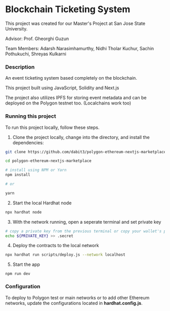 # Blockchain Ticketing System
This project was created for our Master's Project at San Jose State University.

Advisor: Prof. Gheorghi Guzun

Team Members: Adarsh Narasimhamurthy, Nidhi Tholar Kuchur, Sachin Pothukuchi, Shreyas Kulkarni

### Description
An event ticketing system based completely on the blockchain.

This project built using JavaScript, Solidity and Next.js

The project also utilizes IPFS for storing event metadata and can be deployed on the Polygon testnet too. (Localchains work too)


### Running this project

To run this project locally, follow these steps.

1. Clone the project locally, change into the directory, and install the dependencies:

```sh
git clone https://github.com/dabit3/polygon-ethereum-nextjs-marketplace.git

cd polygon-ethereum-nextjs-marketplace

# install using NPM or Yarn
npm install

# or

yarn
```

2. Start the local Hardhat node

```sh
npx hardhat node
```

3. With the network running, open a seperate terminal and set private key
```sh
# copy a private key from the previous terminal or copy your wallet's private key
echo ${PRIVATE_KEY} >> .secret
```

4. Deploy the contracts to the local network

```sh
npx hardhat run scripts/deploy.js --network localhost
```

5. Start the app

```
npm run dev
```

### Configuration

To deploy to Polygon test or main networks or to add other Ethereum networks, update the configurations located in __hardhat.config.js__.
